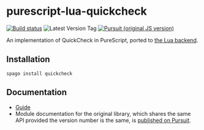 # purescript-lua-quickcheck

[![Build status](https://github.com/UnrelatedString/purescript-lua-quickcheck/workflows/CI/badge.svg?branch=main)](https://github.com/UnrelatedString/purescript-lua-quickcheck/actions?query=workflow%3ACI+branch%3Amain)
![Latest Version Tag](https://img.shields.io/github/v/tag/UnrelatedString/purescript-lua-quickcheck)
[![Pursuit (original JS version)](https://pursuit.purescript.org/packages/purescript-quickcheck/badge)](https://pursuit.purescript.org/packages/purescript-quickcheck)

An implementation of QuickCheck in PureScript, ported to [the Lua backend](https://github.com/Unisay/purescript-lua).

## Installation

```
spago install quickcheck
```

## Documentation

- [Guide](GUIDE.md)
- Module documentation for the original library, which shares the same API provided the version number is the same, is [published on Pursuit](http://pursuit.purescript.org/packages/purescript-quickcheck).
